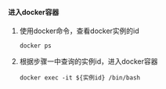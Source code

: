 #### 进入docker容器
1. 使用docker命令，查看docker实例的id
    ```text
    docker ps
    ```
2. 根据步骤一中查询的实例id，进入docker容器
    ```text
    docker exec -it ${实例id} /bin/bash
    ```